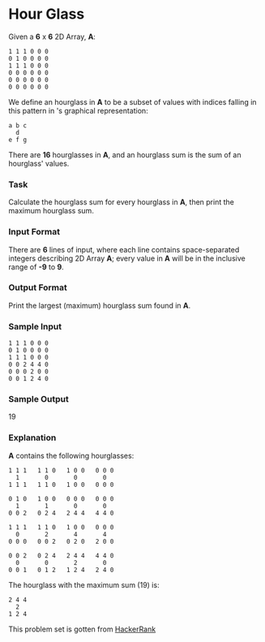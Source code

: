 # Hour Glass
Given a **6** x **6** 2D Array, **A**:
```
1 1 1 0 0 0
0 1 0 0 0 0
1 1 1 0 0 0
0 0 0 0 0 0
0 0 0 0 0 0
0 0 0 0 0 0
```

We define an hourglass in **A** to be a subset of values with indices falling in this pattern in 's graphical representation:
```
a b c
  d
e f g
```

There are **16** hourglasses in **A**, and an hourglass sum is the sum of an hourglass' values.

### Task
Calculate the hourglass sum for every hourglass in **A**, then print the maximum hourglass sum.

### Input Format
There are **6** lines of input, where each line contains  space-separated integers describing 2D Array **A**; every value in **A** will be in the inclusive range of **-9** to **9**.

### Output Format
Print the largest (maximum) hourglass sum found in **A**.

### Sample Input
```
1 1 1 0 0 0
0 1 0 0 0 0
1 1 1 0 0 0
0 0 2 4 4 0
0 0 0 2 0 0
0 0 1 2 4 0
```

### Sample Output
19

### Explanation
**A** contains the following hourglasses:
```
1 1 1   1 1 0   1 0 0   0 0 0
  1       0       0       0
1 1 1   1 1 0   1 0 0   0 0 0

0 1 0   1 0 0   0 0 0   0 0 0
  1       1       0       0
0 0 2   0 2 4   2 4 4   4 4 0

1 1 1   1 1 0   1 0 0   0 0 0
  0       2       4       4
0 0 0   0 0 2   0 2 0   2 0 0

0 0 2   0 2 4   2 4 4   4 4 0
  0       0       2       0
0 0 1   0 1 2   1 2 4   2 4 0
```

The hourglass with the maximum sum (19) is:
```
2 4 4
  2
1 2 4
```

This problem set is gotten from [HackerRank](https://www.hackerrank.com/challenges/30-2d-arrays/problem)